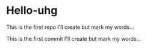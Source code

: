 # Hello-uhg
This is the first repo I'll create but mark my words...

This is the first commit I'll create but mark my words...
